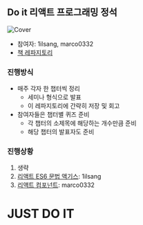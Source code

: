 ## Do it 리액트 프로그래밍 정석

![Cover](https://image.yes24.com/momo/TopCate2918/MidCate010/291798691.jpg)

- 참여자: 1ilsang, marco0332
- [책 레파지토리](https://github.com/justinpark/justin-do-it-react)

### 진행방식

- 매주 각자 한 챕터씩 정리
  - 세미나 형식으로 발표
  - 이 레파지토리에 간략히 저장 및 회고
- 참여자들은 챕터별 퀴즈 준비
  - 각 챕터의 소제목에 해당하는 개수만큼 준비
  - 해당 챕터의 발표자도 준비

### 진행상황

1. 생략
2. [리액트 ES6 문법 액기스](20200830/chapter2.md): 1ilsang
3. [리액트 컴포넌트](20200830/chapter3.md): marco0332

# JUST DO IT
